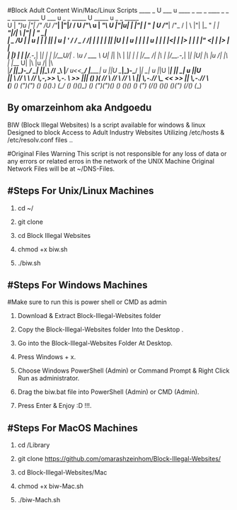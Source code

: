 #Block Adult Content Win/Mac/Linux Scripts 
   ____     _       U  ___ u   ____   _  __           _      ____     _   _    _       _____         ____   U  ___ u  _   _     _____  U _____ u _   _     _____   
U | __")u  |"|       \/"_ \/U /"___| |"|/ /       U  /"\  u |  _"\ U |"|u| |  |"|     |_ " _|     U /"___|   \/"_ \/ | \ |"|   |_ " _| \| ___"|/| \ |"|   |_ " _|  
 \|  _ \/U | | u     | | | |\| | u   | ' /         \/ _ \/ /| | | | \| |\| |U | | u     | |       \| | u     | | | |<|  \| |>    | |    |  _|" <|  \| |>    | |    
  | |_) | \| |/__.-,_| |_| | | |/__U/| . \\u       / ___ \ U| |_| |\ | |_| | \| |/__   /| |\       | |/__.-,_| |_| |U| |\  |u   /| |\   | |___ U| |\  |u   /| |\   
  |____/   |_____|\_)-\___/   \____| |_|\_\       /_/   \_\ |____/ u<<\___/   |_____| u |_|U        \____|\_)-\___/  |_| \_|   u |_|U   |_____| |_| \_|   u |_|U   
 _|| \\_   //  \\      \\    _// \\,-,>> \\,-.     \\    >>  |||_  (__) )(    //  \\  _// \\_      _// \\      \\    ||   \\,-._// \\_  <<   >> ||   \\,-._// \\_  
(__) (__) (_")("_)    (__)  (__)(__)\.)   (_/     (__)  (__)(__)_)     (__)  (_")("_)(__) (__)    (__)(__)    (__)   (_")  (_/(__) (__)(__) (__)(_")  (_/(__) (__)
                                                                   
By omarzeinhom aka Andgoedu 
---------
BIW (Block Illegal Websites) Is a script available for windows & linux 
Designed to block Access to Adult Industry Websites Utilizing /etc/hosts & /etc/resolv.conf files ..

#Original Files Warning 
This script is not responsible for any loss of data or any errors or related erros in the network of the UNIX Machine
Original Network Files will be at ~/DNS-Files.


#Steps For Unix/Linux Machines 
-------------------------------------------------

1. cd ~/ 

2. git clone 

3. cd Block Illegal Websites

3. chmod +x biw.sh

4. ./biw.sh


#Steps For Windows Machines 
-------------------------------------------------
#Make sure to run this is power shell or CMD as admin

1.  Download & Extract Block-Illegal-Websites folder

2.  Copy the Block-Illegal-Websites folder Into the Desktop . 

3.  Go into the Block-Illegal-Websites Folder At Desktop.

4.  Press Windows + x.

5.  Choose Windows PowerShell (Admin) or Command Prompt & Right Click Run as administrator.

6.  Drag the biw.bat file into PowerShell (Admin) or CMD (Admin).

7.  Press Enter & Enjoy :D !!!.


#Steps For MacOS Machines 
-------------------------------------------------

1.  cd /Library

2.  git clone https://github.com/omarashzeinhom/Block-Illegal-Websites/

3.  cd Block-Illegal-Websites/Mac

4.  chmod +x biw-Mac.sh

5.  ./biw-Mach.sh



 
